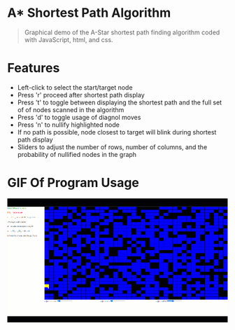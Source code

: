 # A* Shortest Path Algorithm
> Graphical demo of the A-Star shortest path finding algorithm coded with JavaScript, html, and css.
# Features
* Left-click to select the start/target node
* Press 'r' proceed after shortest path display
* Press 't' to toggle between displaying the shortest path and the full set of of nodes scanned in the algorithm
* Press 'd' to toggle usage of diagnol moves
* Press 'n' to nullify highlighted node
* If no path is possible, node closest to target will blink during shortest path display
* Sliders to adjust the number of rows, number of columns, and the probability of nullified nodes in the graph
# GIF Of Program Usage
![GIF](./a-star-web.gif)
